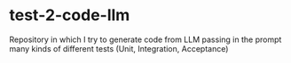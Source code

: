 # test-2-code-llm

Repository in which I try to generate code from LLM passing in the prompt many kinds of different tests (Unit, Integration, Acceptance)
